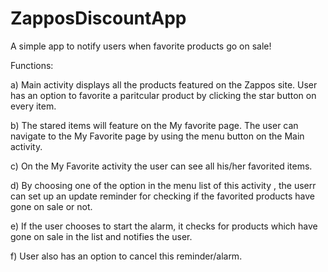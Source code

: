 ZapposDiscountApp
=================

A simple app to notify users when favorite products go on sale!

Functions:

a) Main activity displays all the products featured on the Zappos site. User has an option to favorite a paritcular product by clicking the star button on every item.

b) The stared items will feature on the My favorite page. The user can navigate to the My Favorite page by using the menu button on the Main activity.

c) On the My Favorite activity the user can see all his/her favorited items. 

d) By choosing one of the option in the menu list of this activity , the userr can set up an update reminder for checking 
if the favorited products have gone on sale or not. 

e) If the user chooses to start the alarm, it checks for products which have gone on sale in the list and notifies the user.

f) User also has an option to cancel this reminder/alarm.

